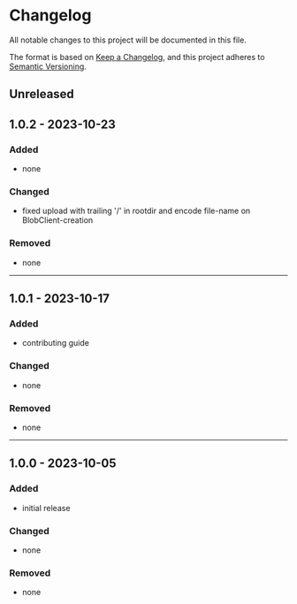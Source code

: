 # Changelog
All notable changes to this project will be documented in this file.

The format is based on [Keep a Changelog](https://keepachangelog.com/en/1.0.0/),
and this project adheres to [Semantic Versioning](https://semver.org/spec/v2.0.0.html).

## Unreleased

## 1.0.2 - 2023-10-23

### Added
- none

### Changed
- fixed upload with trailing '/' in rootdir and encode file-name on BlobClient-creation

### Removed
- none

---

## 1.0.1 - 2023-10-17

### Added
- contributing guide

### Changed
- none

### Removed
- none

---

## 1.0.0 - 2023-10-05

### Added

- initial release

### Changed

- none

### Removed

- none
